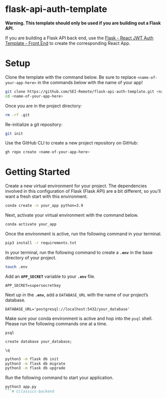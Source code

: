 # flask-api-auth-template

**Warning. This template should only be used if you are building out a Flask API.**

If you are building a Flask API back end, use the [Flask - React JWT Auth Template - Front End](https://github.com/SEI-Remote/flask-react-jwt-auth-template-frontend) to create the corresponding React App. 

# Setup

Clone the template with the command below. Be sure to replace `<name-of-your-app-here>` in the commands below with the name of your app!

```bash
git clone https://github.com/SEI-Remote/flask-api-auth-template.git <name-of-your-app-here>
cd <name-of-your-app-here>
```

Once you are in the project directory:

```bash
rm -rf .git
```

Re-initialize a git repository:

```bash
git init
```

Use the GitHub CLI to create a new project repository on GitHub:

```bash
gh repo create <name-of-your-app-here>
```

# Getting Started

Create a new virtual environment for your project. The dependencies involved in this configuration of Flask (Flask API) are a bit different, so you’ll want a fresh start with this environment. 

```bash
conda create -n your_app python=3.9
```

Next, activate your virtual environment with the command below. 

```bash
conda activate your_app
```

Once the environment is active, run the following command in your terminal.

```bash
pip3 install -r requirements.txt 
```

In your terminal, run the following command to create a **`.env`** in the base directory of your project.

```bash
touch .env
```

Add an **`APP_SECRET`** variable to your **`.env`** file.

```
APP_SECRET=supersecretkey
```

Next up in the **`.env`**, add a `DATABASE_URL` with the name of our project’s database.

```
DATABASE_URL='postgresql://localhost:5432/your_database'
```

Make sure your conda environment is active and hop into the `psql` shell. Please run the following commands one at a time.

```
psql
```

```
create database your_database;
```

```
\q
```

```bash
python3 -m flask db init
python3 -m flask db migrate
python3 -m flask db upgrade
```

Run the following command to start your application. 

```bash
python3 app.py
```# Cclassics-backend

